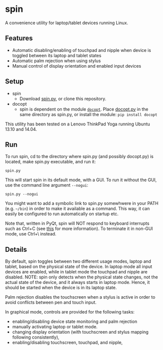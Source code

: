 # spin

A convenience utility for laptop/tablet devices running Linux.

## Features

- Automatic disabling/enabling of touchpad and nipple when device is toggled
  between its laptop and tablet states
- Automatic palm rejection when using stylus
- Manual control of display orientation and enabled input devices

## Setup

- spin
    - Download [spin.py](https://raw.github.com/danielwe/spin/master/spin.py),
      or clone this repository.
- docopt
    - spin is dependent on the module [```docopt```](http://docopt.org/).
      Place [docopt.py](https://raw.github.com/danielwe/spin/master/docopt.py)
      in the same directory as spin.py, or install the module: ```pip install
      docopt```

This utility has been tested on a Lenovo ThinkPad Yoga running Ubuntu 13.10 and
14.04.

## Run

To run spin, cd to the directory where spin.py (and possibly docopt.py) is
located, make spin.py executable, and run it:

    spin.py

This will start spin in its default mode, with a GUI. To run it without the
GUI, use the command line argument ```--nogui```:

    spin.py --nogui

You might want to add a symbolic link to spin.py somewhwere in your PATH (e.g.
```~/bin```) in order to make it available as a command. This way, it can
easily be configured to run automatically on startup etc.

Note that, written in PyQt, spin will NOT respond to keyboard interrupts such
as Ctrl+C (see
[this](http://www.mail-archive.com/pyqt@riverbankcomputing.com/msg13757.html)
for more information). To terminate it in non-GUI mode, use Ctrl+\ instead.

## Details

By default, spin toggles between two different usage modes, laptop and tablet,
based on the physical state of the device. In laptop mode all input devices are
enabled, while in tablet mode the touchpad and nipple are disabled. NOTE: spin
only detects when the physical state changes, not the actual state of the
device, and it always starts in laptop mode. Hence, it should be started when
the device is in its laptop state.

Palm rejection disables the touchscreen when a stylus is active in order to
avoid conflicts between pen and touch input.

In graphical mode, controls are provided for the following tasks:
- enabling/disabling device state monitoring and palm rejection
- manually activating laptop or tablet mode.
- changing display orientation (with touchscreen and stylus mapping following
  consistently),
- enabling/disabling touchscreen, touchpad, and nipple,
